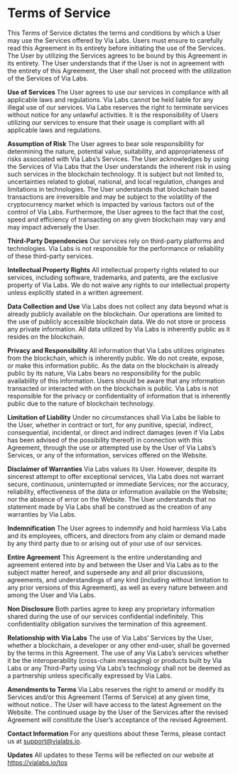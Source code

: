 # Terms of Service

This Terms of Service dictates the terms and conditions by which a User may use the Services offered by Via Labs. Users must ensure to carefully read this Agreement in its entirety before initiating the use of the Services. The User by utilizing the Services agrees to be bound by this Agreement in its entirety. The User understands that if the User is not in agreement with the entirety of this Agreement, the User shall not proceed with the utilization of the Services of Via Labs.

**Use of Services**
The User agrees to use our services in compliance with all applicable laws and regulations. Via Labs cannot be held liable for any illegal use of our services. Via Labs reserves the right to terminate services without notice for any unlawful activities. It is the responsibility of Users utilizing our services to ensure that their usage is compliant with all applicable laws and regulations.

**Assumption of Risk**
The User agrees to bear sole responsibility for determining the nature, potential value, suitability, and appropriateness of risks associated with Via Labs’s Services. The User acknowledges by using the Services of Via Labs that the User understands the inherent risk in using such services in the blockchain technology. It is subject but not limited to, uncertainties related to global, national, and local regulation, changes and limitations in technologies. The User understands that blockchain based transactions are irreversible and may be subject to the volatility of the cryptocurrency market which is impacted by various factors out of the control of Via Labs. Furthermore, the User agrees to the fact that the cost, speed and efficiency of transacting on any given blockchain may vary and may impact adversely the User.

**Third-Party Dependencies**
Our services rely on third-party platforms and technologies. Via Labs is not responsible for the performance or reliability of these third-party services.

**Intellectual Property Rights**
All intellectual property rights related to our services, including software, trademarks, and patents, are the exclusive property of Via Labs. We do not waive any rights to our intellectual property unless explicitly stated in a written agreement.

**Data Collection and Use**
Via Labs does not collect any data beyond what is already publicly available on the blockchain. Our operations are limited to the use of publicly accessible blockchain data. We do not store or process any private information. All data utilized by Via Labs is inherently public as it resides on the blockchain.

**Privacy and Responsibility**
All information that Via Labs utilizes originates from the blockchain, which is inherently public. We do not create, expose, or make this information public. As the data on the blockchain is already public by its nature, Via Labs bears no responsibility for the public availability of this information. Users should be aware that any information transacted or interacted with on the blockchain is public. Via Labs is not responsible for the privacy or confidentiality of information that is inherently public due to the nature of blockchain technology.

**Limitation of Liability**
Under no circumstances shall Via Labs be liable to the User, whether in contract or tort, for any punitive, special, indirect, consequential, incidental, or direct and indirect damages (even if Via Labs has been advised of the possibility thereof) in connection with this Agreement, through the use or attempted use by the User of Via Labs’s Services, or any of the information, services offered on the Website.

**Disclaimer of Warranties**
Via Labs values its User. However, despite its sincerest attempt to offer exceptional services, Via Labs does not warrant secure, continuous, uninterrupted or immediate Services; nor the accuracy, reliability, effectiveness of the data or information available on the Website; nor the absence of error on the Website. The User understands that no statement made by Via Labs shall be construed as the creation of any warranties by Via Labs.

**Indemnification**
The User agrees to indemnify and hold harmless Via Labs and its employees, officers, and directors from any claim or demand made by any third party due to or arising out of your use of our services.

**Entire Agreement**
This Agreement is the entire understanding and agreement entered into by and between the User and Via Labs as to the subject matter hereof, and supersede any and all prior discussions, agreements, and understandings of any kind (including without limitation to any prior versions of this Agreement), as well as every nature between and among the User and Via Labs.

**Non Disclosure**
Both parties agree to keep any proprietary information shared during the use of our services confidential indefinitely. This confidentiality obligation survives the termination of this agreement.


**Relationship with Via Labs**
The use of Via Labs’ Services by the User, whether a blockchain, a developer or any other end-user, shall be governed by the terms in this Agreement. The use of any Via Labs’s services whether it be the interoperability (cross-chain messaging) or products built by Via Labs or any Third-Party using Via Labs’s technology shall not be deemed as a partnership unless specifically expressed by Via Labs.

**Amendments to Terms**
Via Labs reserves the right to amend or modify its Services and/or this Agreement (Terms of Service) at any given time, without notice.. The User will have access to the latest Agreement on the Website. The continued usage by the User of the Services after the revised Agreement will constitute the User’s acceptance of the revised Agreement.

**Contact Information**
For any questions about these Terms, please contact us at support@vialabs.io.

**Updates**
All updates to these Terms will be reflected on our website at https://vialabs.io/tos 
